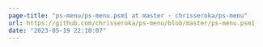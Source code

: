 ```yaml
---
page-title: "ps-menu/ps-menu.psm1 at master · chrisseroka/ps-menu"
url: https://github.com/chrisseroka/ps-menu/blob/master/ps-menu.psm1
date: "2023-05-19 22:10:07"
---
```

